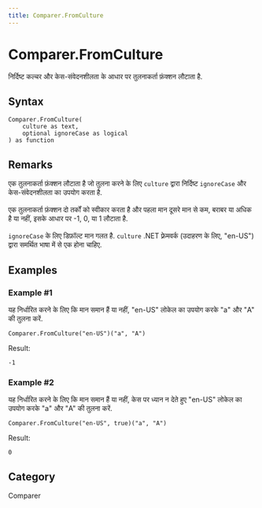 ```yaml
---
title: Comparer.FromCulture
---
```


# Comparer.FromCulture


निर्दिष्ट कल्चर और केस-संवेदनशीलता के आधार पर तुलनाकर्ता फ़ंक्शन लौटाता है.


## Syntax

```powerquery
Comparer.FromCulture(
    culture as text,
    optional ignoreCase as logical
) as function
```


## Remarks

एक तुलनाकर्ता फ़ंक्शन लौटाता है जो तुलना करने के लिए <code>culture</code> द्वारा निर्दिष्ट <code>ignoreCase</code> और केस-संवेदनशीलता का उपयोग करता है.<br />      <br />      एक तुलनाकर्ता फ़ंक्शन दो तर्कों को स्वीकार करता है और पहला मान दूसरे मान से कम, बराबर या अधिक है या नहीं, इसके आधार पर -1, 0, या 1 लौटाता है.<br />      <br />      <code>ignoreCase</code> के लिए डिफ़ॉल्ट मान गलत है. <code>culture</code> .NET फ़्रेमवर्क (उदाहरण के लिए, "en-US") द्वारा समर्थित भाषा में से एक होना चाहिए.    


## Examples

### Example #1 
यह निर्धारित करने के लिए कि मान समान हैं या नहीं, &#34;en-US&#34; लोकेल का उपयोग करके &#34;a&#34; और &#34;A&#34; की तुलना करें.
```powerquery
Comparer.FromCulture("en-US")("a", "A")
```

Result: 
```powerquery
-1
```


### Example #2 
यह निर्धारित करने के लिए कि मान समान हैं या नहीं, केस पर ध्‍यान न देते हुए &#34;en-US&#34; लोकेल का उपयोग करके &#34;a&#34; और &#34;A&#34; की तुलना करें.
```powerquery
Comparer.FromCulture("en-US", true)("a", "A")
```

Result: 
```powerquery
0
```




## Category
Comparer
